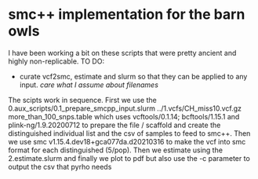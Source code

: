 # smc++ implementation for the barn owls

I have been working a bit on these scripts that were pretty ancient and highly non-replicable. 
TO DO: 
- curate vcf2smc, estimate and slurm so that they can be applied to any input. *care what I assume about filenames*

The scipts work in sequence. 
First we use the 0.aux_scripts/0.1_prepare_smcpp_input.slurm ../1.vcfs/CH_miss10.vcf.gz more_than_100_snps.table which uses 
 vcftools/0.1.14; bcftools/1.15.1 and plink-ng/1.9.20200712 to prepare the file / scaffold and create the distinguished individual list and the csv of samples to feed to smc++. 
 Then we use smc v1.15.4.dev18+gca077da.d20210316 to make the vcf into smc format for each distinguished (5/pop). 
 Then we estimate using the 2.estimate.slurm and finally we plot to pdf but also use the -c parameter to output the csv that pyrho needs
